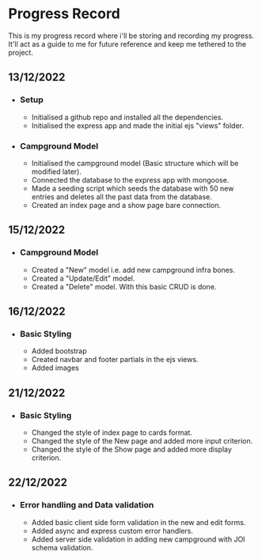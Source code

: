 # Progress Record
This is my progress record where i'll be storing and recording my progress. It'll act as a guide to me for future reference and keep me tethered to the project.

## 13/12/2022
- ### Setup
    - Initialised a github repo and installed all the dependencies.
    - Initialised the express app and made the initial ejs "views" folder.
- ### Campground Model
    - Initialised the campground model (Basic structure which will be modified later).
    - Connected the database to the express app with mongoose.
    - Made a seeding script which seeds the database with 50 new entries and deletes all the past data from the database.
    - Created an index page and a show page bare connection.

## 15/12/2022
- ### Campground Model
    - Created a "New" model i.e. add new campground infra bones.
    - Created a "Update/Edit" model.
    - Created a "Delete" model. With this basic CRUD is done.

## 16/12/2022
- ### Basic Styling
    - Added bootstrap
    - Created navbar and footer partials in the ejs views.
    - Added images

## 21/12/2022
- ### Basic Styling
    - Changed the style of index page to cards format.
    - Changed the style of the New page and added more input criterion.
    - Changed the style of the Show page and added more display criterion.

## 22/12/2022
- ### Error handling and Data validation
    - Added basic client side form validation in the new and edit forms.
    - Added async and express custom error handlers.
    - Added server side validation in adding new campground with JOI schema validation.
    